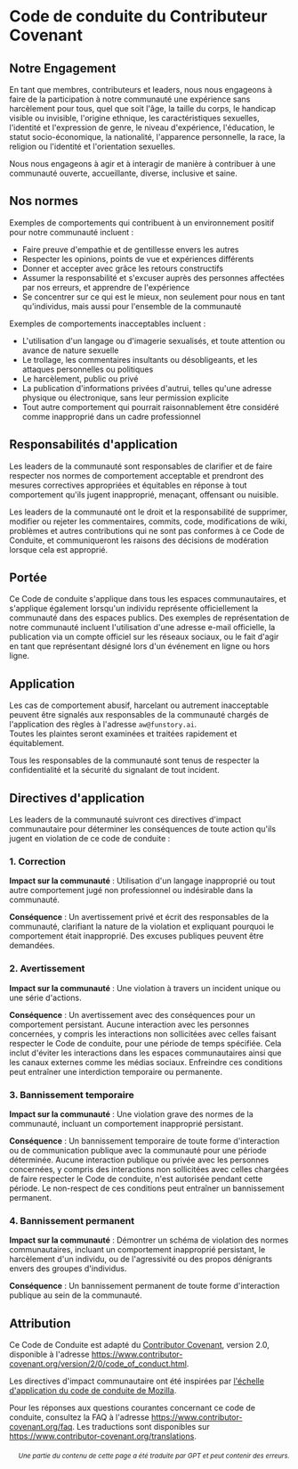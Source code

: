 # Code de conduite du Contributeur Covenant

## Notre Engagement

En tant que membres, contributeurs et leaders, nous nous engageons à faire de la participation à notre communauté une expérience sans harcèlement pour tous, quel que soit l'âge, la taille du corps, le handicap visible ou invisible, l'origine ethnique, les caractéristiques sexuelles, l'identité et l'expression de genre, le niveau d'expérience, l'éducation, le statut socio-économique, la nationalité, l'apparence personnelle, la race, la religion ou l'identité et l'orientation sexuelles.

Nous nous engageons à agir et à interagir de manière à contribuer à une communauté ouverte, accueillante, diverse, inclusive et saine.

## Nos normes

Exemples de comportements qui contribuent à un environnement positif pour notre communauté incluent :

* Faire preuve d'empathie et de gentillesse envers les autres  
* Respecter les opinions, points de vue et expériences différents  
* Donner et accepter avec grâce les retours constructifs  
* Assumer la responsabilité et s'excuser auprès des personnes affectées par nos erreurs, et apprendre de l'expérience  
* Se concentrer sur ce qui est le mieux, non seulement pour nous en tant qu'individus, mais aussi pour l'ensemble de la communauté

Exemples de comportements inacceptables incluent :

* L'utilisation d'un langage ou d'imagerie sexualisés, et toute attention ou avance de nature sexuelle  
* Le trollage, les commentaires insultants ou désobligeants, et les attaques personnelles ou politiques  
* Le harcèlement, public ou privé  
* La publication d'informations privées d'autrui, telles qu'une adresse physique ou électronique, sans leur permission explicite  
* Tout autre comportement qui pourrait raisonnablement être considéré comme inapproprié dans un cadre professionnel

## Responsabilités d'application

Les leaders de la communauté sont responsables de clarifier et de faire respecter nos normes de comportement acceptable et prendront des mesures correctives appropriées et équitables en réponse à tout comportement qu'ils jugent inapproprié, menaçant, offensant ou nuisible.

Les leaders de la communauté ont le droit et la responsabilité de supprimer, modifier ou rejeter les commentaires, commits, code, modifications de wiki, problèmes et autres contributions qui ne sont pas conformes à ce Code de Conduite, et communiqueront les raisons des décisions de modération lorsque cela est approprié.

## Portée

Ce Code de conduite s'applique dans tous les espaces communautaires, et s'applique également lorsqu'un individu représente officiellement la communauté dans des espaces publics. Des exemples de représentation de notre communauté incluent l'utilisation d'une adresse e-mail officielle, la publication via un compte officiel sur les réseaux sociaux, ou le fait d'agir en tant que représentant désigné lors d'un événement en ligne ou hors ligne.

## Application

Les cas de comportement abusif, harcelant ou autrement inacceptable peuvent être signalés aux responsables de la communauté chargés de l'application des règles à l'adresse `aw@funstory.ai`.  
Toutes les plaintes seront examinées et traitées rapidement et équitablement.  

Tous les responsables de la communauté sont tenus de respecter la confidentialité et la sécurité du signalant de tout incident.

## Directives d'application

Les leaders de la communauté suivront ces directives d'impact communautaire pour déterminer les conséquences de toute action qu'ils jugent en violation de ce code de conduite :

### 1. Correction

**Impact sur la communauté** : Utilisation d'un langage inapproprié ou tout autre comportement jugé non professionnel ou indésirable dans la communauté.

**Conséquence** : Un avertissement privé et écrit des responsables de la communauté, clarifiant la nature de la violation et expliquant pourquoi le comportement était inapproprié. Des excuses publiques peuvent être demandées.

### 2. Avertissement

**Impact sur la communauté** : Une violation à travers un incident unique ou une série d'actions.

**Conséquence** : Un avertissement avec des conséquences pour un comportement persistant. Aucune interaction avec les personnes concernées, y compris les interactions non sollicitées avec celles faisant respecter le Code de conduite, pour une période de temps spécifiée. Cela inclut d'éviter les interactions dans les espaces communautaires ainsi que les canaux externes comme les médias sociaux. Enfreindre ces conditions peut entraîner une interdiction temporaire ou permanente.

### 3. Bannissement temporaire

**Impact sur la communauté** : Une violation grave des normes de la communauté, incluant un comportement inapproprié persistant.

**Conséquence** : Un bannissement temporaire de toute forme d'interaction ou de communication publique avec la communauté pour une période déterminée. Aucune interaction publique ou privée avec les personnes concernées, y compris des interactions non sollicitées avec celles chargées de faire respecter le Code de conduite, n'est autorisée pendant cette période. Le non-respect de ces conditions peut entraîner un bannissement permanent.

### 4. Bannissement permanent

**Impact sur la communauté** : Démontrer un schéma de violation des normes communautaires, incluant un comportement inapproprié persistant, le harcèlement d'un individu, ou de l'agressivité ou des propos dénigrants envers des groupes d'individus.

**Conséquence** : Un bannissement permanent de toute forme d'interaction publique au sein de la communauté.

## Attribution

Ce Code de Conduite est adapté du [Contributor Covenant][homepage], version 2.0, disponible à l'adresse https://www.contributor-covenant.org/version/2/0/code_of_conduct.html.

Les directives d'impact communautaire ont été inspirées par [l'échelle d'application du code de conduite de Mozilla](https://github.com/mozilla/diversity).

[homepage]: https://www.contributor-covenant.org

Pour les réponses aux questions courantes concernant ce code de conduite, consultez la FAQ à l'adresse https://www.contributor-covenant.org/faq. Les traductions sont disponibles sur https://www.contributor-covenant.org/translations.

<div align="right"> 
<h6><small>Une partie du contenu de cette page a été traduite par GPT et peut contenir des erreurs.</small></h6>